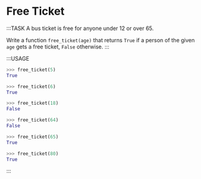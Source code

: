 # Free Ticket

:::TASK
A bus ticket is free for anyone under 12 or over 65.

Write a function `free_ticket(age)` that returns `True` if a person of the given `age` gets a free ticket, `False` otherwise.
:::

:::USAGE

```python
>>> free_ticket(5)
True

>>> free_ticket(6)
True

>>> free_ticket(18)
False

>>> free_ticket(64)
False

>>> free_ticket(65)
True

>>> free_ticket(80)
True
```

:::
